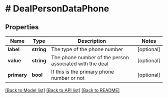 # # DealPersonDataPhone

## Properties

Name | Type | Description | Notes
------------ | ------------- | ------------- | -------------
**label** | **string** | The type of the phone number | [optional]
**value** | **string** | The phone number of the person associated with the deal | [optional]
**primary** | **bool** | If this is the primary phone number or not | [optional]

[[Back to Model list]](../README.md#documentation-for-models) [[Back to API list]](../README.md#documentation-for-api-endpoints) [[Back to README]](../README.md)
